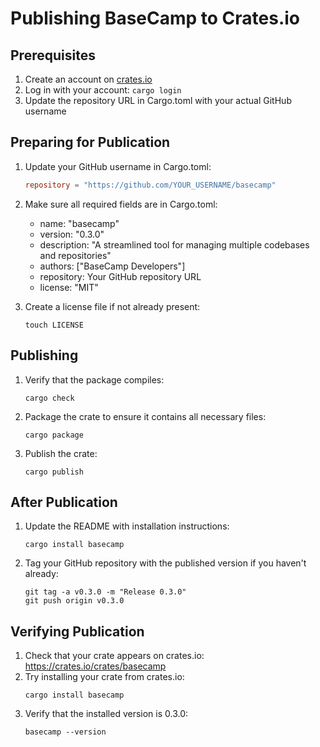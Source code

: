 # Publishing BaseCamp to Crates.io

## Prerequisites

1. Create an account on [crates.io](https://crates.io)
2. Log in with your account: `cargo login`
3. Update the repository URL in Cargo.toml with your actual GitHub username

## Preparing for Publication

1. Update your GitHub username in Cargo.toml:

   ```toml
   repository = "https://github.com/YOUR_USERNAME/basecamp"
   ```

2. Make sure all required fields are in Cargo.toml:

   - name: "basecamp"
   - version: "0.3.0"
   - description: "A streamlined tool for managing multiple codebases and repositories"
   - authors: ["BaseCamp Developers"]
   - repository: Your GitHub repository URL
   - license: "MIT"

3. Create a license file if not already present:
   ```
   touch LICENSE
   ```

## Publishing

1. Verify that the package compiles:

   ```
   cargo check
   ```

2. Package the crate to ensure it contains all necessary files:

   ```
   cargo package
   ```

3. Publish the crate:
   ```
   cargo publish
   ```

## After Publication

1. Update the README with installation instructions:

   ```
   cargo install basecamp
   ```

2. Tag your GitHub repository with the published version if you haven't already:
   ```
   git tag -a v0.3.0 -m "Release 0.3.0"
   git push origin v0.3.0
   ```

## Verifying Publication

1. Check that your crate appears on crates.io: https://crates.io/crates/basecamp
2. Try installing your crate from crates.io:
   ```
   cargo install basecamp
   ```
3. Verify that the installed version is 0.3.0:
   ```
   basecamp --version
   ```
